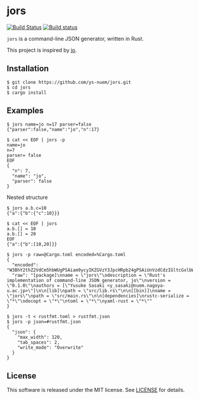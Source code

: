 # jors

[![Build Status](https://travis-ci.org/ys-nuem/jors.svg?branch=master)](https://travis-ci.org/ys-nuem/jors)
[![Build status](https://ci.appveyor.com/api/projects/status/52admc367hopgtyr/branch/master?svg=true)](https://ci.appveyor.com/project/y-sasaki-nuem/jors/branch/master)

`jors` is a command-line JSON generator, written in Rust.

This project is inspired by [jo](https://github.com/jpmens/jo).

## Installation

```shell-session
$ git clone https://github.com/ys-nuem/jors.git
$ cd jors
$ cargo install
```

## Examples

```shell-session
$ jors name=jo n=17 parser=false
{"parser":false,"name":"jo","n":17}
```

```shell-session
$ cat << EOF | jors -p
name=jo
n=7
parser= false
EOF
{
  "n": 7,
  "name": "jo",
  "parser": false
}
```

Nested structure

```shell-session
$ jors a.b.c=10
{"a":{"b":{"c":10}}}

$ cat << EOF | jors
a.b.[] = 10
a.b.[] = 20
EOF
{"a":{"b":[10,20]}}
```

```shell-session
$ jors -p raw=@Cargo.toml encoded=%Cargo.toml
{
  "encoded": "W3BhY2thZ2VdCm5hbWUgPSAiam9ycyIKZGVzY3JpcHRpb24gPSAiUnVzdCdzIGltcGxlbWVudGF0aW9uIG9mIGNvbW1hbmQtbGluZSBKU09OIGdlbmVyYXRvciwgam8iCnZlcnNpb24gPSAiMC4xLjAiCmF1dGhvcnMgPSBbIll1c3VrZSBTYXNha2kgPHlfc2FzYWtpQG51ZW0ubmFnb3lhLXUuYWMuanA+Il0KCltsaWJdCnBhdGggPSAic3JjL2xpYi5ycyIKCltbYmluXV0KbmFtZSA9ICJqb3JzIgpwYXRoID0gInNyYy9tYWluLnJzIgoKW2RlcGVuZGVuY2llc10KcnVzdGMtc2VyaWFsaXplID0gIioiCmRvY29wdCA9ICIqIgp0b21sID0gIioiCnlhbWwtcnVzdCA9ICIqIg==",
  "raw": "[package]\nname = \"jors\"\ndescription = \"Rust's implementation of command-line JSON generator, jo\"\nversion = \"0.1.0\"\nauthors = [\"Yusuke Sasaki <y_sasaki@nuem.nagoya-u.ac.jp>\"]\n\n[lib]\npath = \"src/lib.rs\"\n\n[[bin]]\nname = \"jors\"\npath = \"src/main.rs\"\n\n[dependencies]\nrustc-serialize = \"*\"\ndocopt = \"*\"\ntoml = \"*\"\nyaml-rust = \"*\""
}
```

```shell-session
$ jors -t < rustfmt.toml > rustfmt.json
$ jors -p json=#rustfmt.json
{
  "json": {
    "max_width": 120,
    "tab_spaces": 2,
    "write_mode": "Overwrite"
  }
}
```

## License
This software is released under the MIT license.
See [LICENSE](LICENSE) for details.
